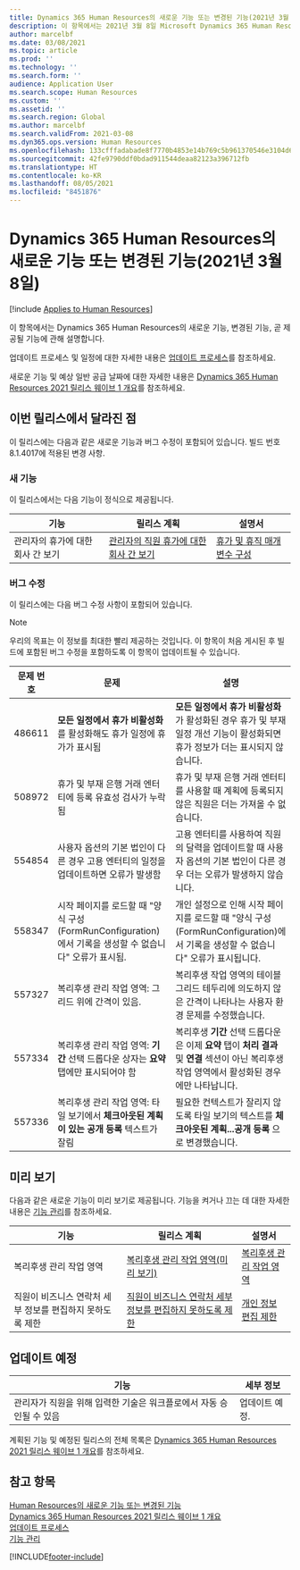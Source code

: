 ```yaml
---
title: Dynamics 365 Human Resources의 새로운 기능 또는 변경된 기능(2021년 3월 8일)
description: 이 항목에서는 2021년 3월 8일 Microsoft Dynamics 365 Human Resources의 새로 추가되거나 변경된 기능에 관해 설명합니다.
author: marcelbf
ms.date: 03/08/2021
ms.topic: article
ms.prod: ''
ms.technology: ''
ms.search.form: ''
audience: Application User
ms.search.scope: Human Resources
ms.custom: ''
ms.assetid: ''
ms.search.region: Global
ms.author: marcelbf
ms.search.validFrom: 2021-03-08
ms.dyn365.ops.version: Human Resources
ms.openlocfilehash: 133cfffadabade8f7770b4853e14b769c5b961370546e3104d6db26bc0c6331a
ms.sourcegitcommit: 42fe9790ddf0bdad911544deaa82123a396712fb
ms.translationtype: HT
ms.contentlocale: ko-KR
ms.lasthandoff: 08/05/2021
ms.locfileid: "8451876"
---
```

# <a name="whats-new-or-changed-in-dynamics-365-human-resources-march-08-2021"></a>Dynamics 365 Human Resources의 새로운 기능 또는 변경된 기능(2021년 3월 8일)

[!include [Applies to Human Resources](../includes/applies-to-hr.md)]

이 항목에서는 Dynamics 365 Human Resources의 새로운 기능, 변경된 기능, 곧 제공될 기능에 관해 설명합니다.

업데이트 프로세스 및 일정에 대한 자세한 내용은 [업데이트 프로세스](hr-admin-setup-update-process.md)를 참조하세요.

새로운 기능 및 예상 일반 공급 날짜에 대한 자세한 내용은 [Dynamics 365 Human Resources 2021 릴리스 웨이브 1 개요](/dynamics365-release-plan/2021wave1/human-resources/dynamics365-human-resources/)를 참조하세요.

## <a name="in-this-release"></a>이번 릴리스에서 달라진 점

이 릴리스에는 다음과 같은 새로운 기능과 버그 수정이 포함되어 있습니다. 빌드 번호 8.1.4017에 적용된 변경 사항.

### <a name="new-features"></a>새 기능

이 릴리스에서는 다음 기능이 정식으로 제공됩니다.

| 기능 | 릴리스 계획 | 설명서 |
| --- | --- | --- |
| 관리자의 휴가에 대한 회사 간 보기 | [관리자의 직원 휴가에 대한 회사 간 보기](/dynamics365-release-plan/2020wave2/human-resources/dynamics365-human-resources/cross-company-view-employee-leave-managers) | [휴가 및 휴직 매개 변수 구성](./hr-leave-and-absence-parameters.md) |

### <a name="bug-fixes"></a>버그 수정

이 릴리스에는 다음 버그 수정 사항이 포함되어 있습니다.

> [!NOTE]
> 우리의 목표는 이 정보를 최대한 빨리 제공하는 것입니다. 이 항목이 처음 게시된 후 빌드에 포함된 버그 수정을 포함하도록 이 항목이 업데이트될 수 있습니다.

| 문제 번호 | 문제 |  설명 |
| --- | --- | --- |
| 486611 | **모든 일정에서 휴가 비활성화** 를 활성화해도 휴가 일정에 휴가가 표시됨 | **모든 일정에서 휴가 비활성화** 가 활성화된 경우 휴가 및 부재 일정 개선 기능이 활성화되면 휴가 정보가 더는 표시되지 않습니다.|
| 508972 | 휴가 및 부재 은행 거래 엔터티에 등록 유효성 검사가 누락됨 | 휴가 및 부재 은행 거래 엔터티를 사용할 때 계획에 등록되지 않은 직원은 더는 가져올 수 없습니다. |
| 554854 | 사용자 옵션의 기본 법인이 다른 경우 고용 엔터티의 일정을 업데이트하면 오류가 발생함 | 고용 엔터티를 사용하여 직원의 달력을 업데이트할 때 사용자 옵션의 기본 법인이 다른 경우 더는 오류가 발생하지 않습니다. |
| 558347 | 시작 페이지를 로드할 때 "양식 구성(FormRunConfiguration)에서 기록을 생성할 수 없습니다" 오류가 표시됨. | 개인 설정으로 인해 시작 페이지를 로드할 때 "양식 구성(FormRunConfiguration)에서 기록을 생성할 수 없습니다" 오류가 표시됩니다. |
| 557327 | 복리후생 관리 작업 영역: 그리드 위에 간격이 있음. | 복리후생 작업 영역의 테이블 그리드 테두리에 의도하지 않은 간격이 나타나는 사용자 환경 문제를 수정했습니다. |
| 557334 | 복리후생 관리 작업 영역: **기간** 선택 드롭다운 상자는 **요약** 탭에만 표시되어야 함 | 복리후생 **기간** 선택 드롭다운은 이제 **요약** 탭이 **처리 결과** 및 **연결** 섹션이 아닌 복리후생 작업 영역에서 활성화된 경우에만 나타납니다. |
| 557336 | 복리후생 관리 작업 영역: 타일 보기에서 **체크아웃된 계획이 있는 공개 등록** 텍스트가 잘림 | 필요한 컨텍스트가 잘리지 않도록 타일 보기의 텍스트를 **체크아웃된 계획...공개 등록** 으로 변경했습니다. |

## <a name="in-preview"></a>미리 보기

다음과 같은 새로운 기능이 미리 보기로 제공됩니다. 기능을 켜거나 끄는 데 대한 자세한 내용은 [기능 관리](hr-admin-manage-features.md)를 참조하세요.

| 기능 | 릴리스 계획 | 설명서 |
| --- | --- | --- |
| 복리후생 관리 작업 영역 | [복리후생 관리 작업 영역(미리 보기)](/dynamics365-release-plan/2020wave2/human-resources/dynamics365-human-resources/benefits-management-workspace) | [복리후생 관리 작업 영역](hr-benefits-management-workspace.md) |
| 직원이 비즈니스 연락처 세부 정보를 편집하지 못하도록 제한 | [직원이 비즈니스 연락처 세부 정보를 편집하지 못하도록 제한](/dynamics365-release-plan/2020wave2/human-resources/dynamics365-human-resources/restrict-employees-editing-business-contact-details) | [개인 정보 편집 제한](hr-employee-self-service-restrict-editing.md)|

## <a name="coming-soon"></a>업데이트 예정

| 기능 | 세부 정보 |
| --- | --- |
| 관리자가 직원을 위해 입력한 기술은 워크플로에서 자동 승인될 수 있음 | 업데이트 예정. |

계획된 기능 및 예정된 릴리스의 전체 목록은 [Dynamics 365 Human Resources 2021 릴리스 웨이브 1 개요](/dynamics365-release-plan/2021wave1/human-resources/dynamics365-human-resources/)를 참조하세요.

## <a name="see-also"></a>참고 항목

[Human Resources의 새로운 기능 또는 변경된 기능](hr-admin-whats-new.md)</br>
[Dynamics 365 Human Resources 2021 릴리스 웨이브 1 개요](/dynamics365-release-plan/2021wave1/human-resources/dynamics365-human-resources/)</br>
[업데이트 프로세스](hr-admin-setup-update-process.md)</br>
[기능 관리](hr-admin-manage-features.md)


[!INCLUDE[footer-include](../includes/footer-banner.md)]